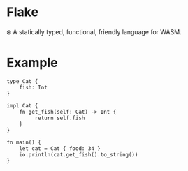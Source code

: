 # Flake
❄️ A statically typed, functional, friendly language for WASM.

# Example
```flake
type Cat {
	fish: Int
}

impl Cat {
	fn get_fish(self: Cat) -> Int {
		 return self.fish 
	}
}

fn main() {
	let cat = Cat { food: 34 }
	io.println(cat.get_fish().to_string())
}
```
